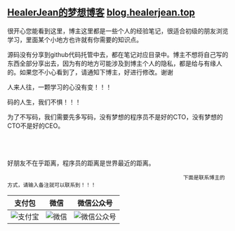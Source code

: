 


## [HealerJean的梦想博客](blog.healerjean.top) [blog.healerjean.top](blog.healerjean.top)


  很开心您能看到这里，博主这里都是一些个人的经验笔记，很适合初级的朋友浏览学习，里面某个小地方也许就有你需要的知识点。
  
  源码没有分享到github代码托管中去，都在笔记对应目录中。博主不想将自己写的东西全部分享出去，因为有的地方可能涉及到博主个人的隐私，都是给与有缘人的。如果您不小心看到了，请通知下博主，好进行修改。谢谢
  
  人来人往，一颗学习的心没有变！！！
  
   码的人生，我们不惧！！！ 

  为了不写码，我们需要先多写码，没有梦想的程序员不是好的CTO，没有梦想的CTO不是好的CEO。

<br/><br/><br/>
好朋友不在乎距离，程序员的距离是世界最近的距离。 

                                                            下面是联系博主的方式，请输入备注就可以联系到！！！
|支付包 | 微信|微信公众号|
|:-------:|:-------:|:------:|
|![支付宝](https://raw.githubusercontent.com/HealerJean123/HealerJean123.github.io/master/assets/img/tctip/alpay.jpg) | ![微信](https://raw.githubusercontent.com/HealerJean123/HealerJean123.github.io/master/assets/img/tctip/weixin.jpg)|![微信公众号](https://raw.githubusercontent.com/HealerJean123/HealerJean123.github.io/master/assets/img/my/qrcode_for_gh_a23c07a2da9e_258.jpg)|


